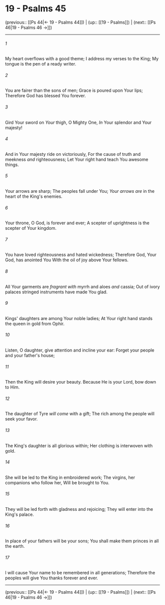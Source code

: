 # 19 - Psalms 45

(previous:: [[Ps 44|← 19 - Psalms 44]]) | (up:: [[19 - Psalms]]) | (next:: [[Ps 46|19 - Psalms 46 →]])

***


###### 1 
My heart overflows with a good theme; I address my verses to the King; My tongue is the pen of a ready writer. 

###### 2 
You are fairer than the sons of men; Grace is poured upon Your lips; Therefore God has blessed You forever. 

###### 3 
Gird Your sword on _Your_ thigh, O Mighty One, _In_ Your splendor and Your majesty! 

###### 4 
And in Your majesty ride on victoriously, For the cause of truth and meekness _and_ righteousness; Let Your right hand teach You awesome things. 

###### 5 
Your arrows are sharp; The peoples fall under You; _Your arrows are_ in the heart of the King's enemies. 

###### 6 
Your throne, O God, is forever and ever; A scepter of uprightness is the scepter of Your kingdom. 

###### 7 
You have loved righteousness and hated wickedness; Therefore God, Your God, has anointed You With the oil of joy above Your fellows. 

###### 8 
All Your garments are _fragrant with_ myrrh and aloes _and_ cassia; Out of ivory palaces stringed instruments have made You glad. 

###### 9 
Kings' daughters are among Your noble ladies; At Your right hand stands the queen in gold from Ophir. 

###### 10 
Listen, O daughter, give attention and incline your ear: Forget your people and your father's house; 

###### 11 
Then the King will desire your beauty. Because He is your Lord, bow down to Him. 

###### 12 
The daughter of Tyre _will come_ with a gift; The rich among the people will seek your favor. 

###### 13 
The King's daughter is all glorious within; Her clothing is interwoven with gold. 

###### 14 
She will be led to the King in embroidered work; The virgins, her companions who follow her, Will be brought to You. 

###### 15 
They will be led forth with gladness and rejoicing; They will enter into the King's palace. 

###### 16 
In place of your fathers will be your sons; You shall make them princes in all the earth. 

###### 17 
I will cause Your name to be remembered in all generations; Therefore the peoples will give You thanks forever and ever.

***

(previous:: [[Ps 44|← 19 - Psalms 44]]) | (up:: [[19 - Psalms]]) | (next:: [[Ps 46|19 - Psalms 46 →]])
